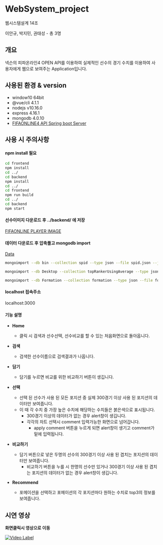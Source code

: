 # WebSystem_project
웹시스템설계 14조

이안규, 박지민, 권태성 - 총 3명


## 개요
넥슨의 피파온라인4 OPEN API를 이용하여 실제적인 선수의 경기 수치를 이용하여 사용자에게 웹으로 보여주는 Application입니다.

## 사용된 환경 & version
- window10 64bit
- @vue/cli 4.1.1
- nodejs v10.16.0
- express 4.16.1
- mongodb 4.0.10
- [FIFAONLINE4 API Spring boot Server](<https://github.com/lang0909/FifaOnline4Api>)

## 사용 시 주의사항
#### npm install 필요

```bash
cd frontend
npm install
cd ../
cd backend
npm install
cd ../
cd frontend
npm run build
cd ../
cd backend
npm start
```

#### 선수이미지 다운로드 후 ../backend/ 에 저장
[FIFAONLINE PLAYER IMAGE](<https://drive.google.com/open?id=1Ajcyl4F8UVHaTOO-SsnB67WbMAhJdQNq>)

#### 데이터 다운로드 후 압축풀고 mongodb import
[Data](<https://drive.google.com/open?id=1mPCiwb-JIZR5M6x7s_p1QsOvTwmmESQ3>)

```bash
mongoimport --db bin --collection spid --type json --file spid.json --jsonArray

mongoimport --db Desktop --collection topRankerUsingAverage --type json --file topRankerUsingAverage.json

mongoimport --db Formation --collection formation --type json --file formation.json
```

#### localhost 접속주소
localhost:3000

#### 기능 설명

- **Home**
    - 클릭 시 검색과 선수선택, 선수비교를 할 수 있는 처음화면으로 돌아옵니다.

- **검색**
    - 검색한 선수이름으로 검색결과가 나옵니다.

- **담기**
    - 담기를 누르면 비교를 위한 비교하기 버튼이 생깁니다.

- **선택**
    - 선택 된 선수가 사용 된 모든 포지션 중 실제 300경기 이상 사용 된 포지션의 데이터만 보여줍니다.
    - 이 때 각 수치 중 가장 높은 수치에 해당하는 수치들은 붉은색으로 표시됩니다.
      - 300경기 이상의 데이터가 없는 경우 alert창이 생깁니다.
      - 각각의 차트 선택시 comment 입력가능한 화면으로 넘어갑니다.
        - apply comment 버튼을 누르게 되면 alert창이 생기고 comment가 밑에 입력됩니다.
    
- **비교하기**
    - 담기 버튼으로 넣은 두명의 선수의 300경기 이상 사용 된 겹치는 포지션의 데이터만 보여줍니다.
      - 비교하기 버튼을 누를 시 한명의 선수만 있거나 300경기 이상 사용 된 겹치는 포지션의 데이터가 없는 경우 alert창이 생깁니다.

- **Recommend**
    - 포메이션을 선택하고 포메이션의 각 포지션마다 원하는 수치로 top3의 정보를 보여줍니다.


## 시연 영상

**화면클릭시 영상으로 이동**

[![Video Label](http://img.youtube.com/vi/FnMdz3-M8ho/0.jpg)](https://www.youtube.com/watch?v=FnMdz3-M8ho)
